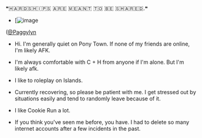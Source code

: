❝​🇭​​🇦​​🇷​​🇩​​🇸​​🇭​​🇮​​🇵​​🇸​ ​🇦​​🇷​​🇪​ ​🇲​​🇪​​🇦​​🇳​​🇹​ ​🇹​​🇴​ ​🇧​​🇪​ ​🇸​​🇭​​🇦​​🇷​​🇪​​🇩​.❝

- [![image](https://github.com/user-attachments/assets/10243290-0c1d-4b39-8602-a16138958cfc)

([@Paggylyn](https://github.com/Paggylyn)

  
- Hi. I'm generally quiet on Pony Town. If none of my friends are online, I'm likely AFK.

- I'm always comfortable with C + H from anyone if I'm alone. But I'm likely afk. 

- I like to roleplay on Islands.

- Currently recovering, so please be patient with me. I get stressed out by situations easily and tend to randomly leave because of it.

- I like Cookie Run a lot.

- If you think you've seen me before, you have. I had to delete so many internet accounts after a few incidents in the past. 

  
<!---
Pay2WinMyHeart/Pay2WinMyHeart is a ✨ special ✨ repository because its `README.md` (this file) appears on your GitHub profile.
You can click the Preview link to take a look at your changes.
--->
